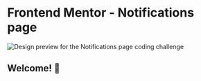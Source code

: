 # Frontend Mentor - Notifications page

![Design preview for the Notifications page coding challenge](./design/desktop-preview.jpg)

## Welcome! 👋